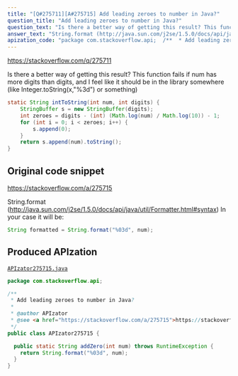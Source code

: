 ```yaml
---
title: "[Q#275711][A#275715] Add leading zeroes to number in Java?"
question_title: "Add leading zeroes to number in Java?"
question_text: "Is there a better way of getting this result? This function fails if num has more digits than digits, and I feel like it should be in the library somewhere (like Integer.toString(x,\"%3d\") or something)"
answer_text: "String.format (http://java.sun.com/j2se/1.5.0/docs/api/java/util/Formatter.html#syntax) In your case it will be:"
apization_code: "package com.stackoverflow.api;  /**  * Add leading zeroes to number in Java?  *  * @author APIzator  * @see <a href=\"https://stackoverflow.com/a/275715\">https://stackoverflow.com/a/275715</a>  */ public class APIzator275715 {    public static String addZero(int num) throws RuntimeException {     return String.format(\"%03d\", num);   } }"
---
```


https://stackoverflow.com/q/275711

Is there a better way of getting this result? This function fails if num has more digits than digits, and I feel like it should be in the library somewhere (like Integer.toString(x,&quot;%3d&quot;) or something)


```java
static String intToString(int num, int digits) {
    StringBuffer s = new StringBuffer(digits);
    int zeroes = digits - (int) (Math.log(num) / Math.log(10)) - 1; 
    for (int i = 0; i < zeroes; i++) {
        s.append(0);
    }
    return s.append(num).toString();
}
```


## Original code snippet

https://stackoverflow.com/a/275715

String.format (http://java.sun.com/j2se/1.5.0/docs/api/java/util/Formatter.html#syntax)
In your case it will be:

```java
String formatted = String.format("%03d", num);
```

## Produced APIzation

[`APIzator275715.java`](https://github.com/pasqualesalza/apization-temp-data/raw/master/apizations/java/APIzator275715.java)

```java
package com.stackoverflow.api;

/**
 * Add leading zeroes to number in Java?
 *
 * @author APIzator
 * @see <a href="https://stackoverflow.com/a/275715">https://stackoverflow.com/a/275715</a>
 */
public class APIzator275715 {

  public static String addZero(int num) throws RuntimeException {
    return String.format("%03d", num);
  }
}

```